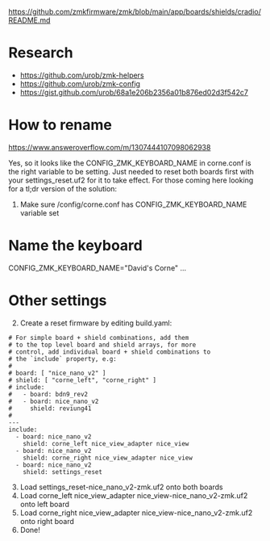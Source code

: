 https://github.com/zmkfirmware/zmk/blob/main/app/boards/shields/cradio/README.md


# Research
- https://github.com/urob/zmk-helpers
- https://github.com/urob/zmk-config
- https://gist.github.com/urob/68a1e206b2356a01b876ed02d3f542c7

# How to rename

https://www.answeroverflow.com/m/1307444107098062938

Yes, so it looks like the CONFIG_ZMK_KEYBOARD_NAME in corne.conf is the right variable to be setting. Just needed to reset both boards first with your settings_reset.uf2 for it to take effect.
For those coming here looking for a tl;dr version of the solution:

1. Make sure /config/corne.conf has CONFIG_ZMK_KEYBOARD_NAME variable set

# Name the keyboard

CONFIG_ZMK_KEYBOARD_NAME="David's Corne"
...

# Other settings

2. Create a reset firmware by editing build.yaml:

```
# For simple board + shield combinations, add them
# to the top level board and shield arrays, for more
# control, add individual board + shield combinations to
# the `include` property, e.g:
#
# board: [ "nice_nano_v2" ]
# shield: [ "corne_left", "corne_right" ]
# include:
#   - board: bdn9_rev2
#   - board: nice_nano_v2
#     shield: reviung41
#
---
include:
  - board: nice_nano_v2
    shield: corne_left nice_view_adapter nice_view
  - board: nice_nano_v2
    shield: corne_right nice_view_adapter nice_view
  - board: nice_nano_v2
    shield: settings_reset
```

3. Load settings_reset-nice_nano_v2-zmk.uf2 onto both boards
4. Load corne_left nice_view_adapter nice_view-nice_nano_v2-zmk.uf2 onto left board
5. Load corne_right nice_view_adapter nice_view-nice_nano_v2-zmk.uf2 onto right board
6. Done!
